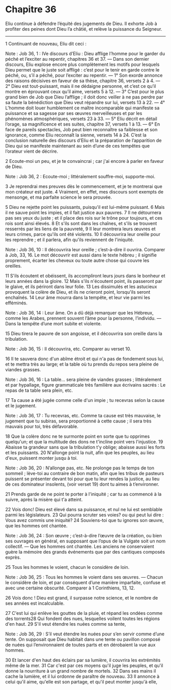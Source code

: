 # Chapitre 36

Eliu continue à défendre l’équité des jugements de Dieu.
Il exhorte Job à profiter des peines dont Dieu l’a châtié, et relève la puissance du Seigneur.

***

1 Continuant de nouveau, Eliu dit ceci :

<span class="bible-note">Note : </span> Job 36, 1 : IVe discours d’Eliu : Dieu afflige l’homme pour le garder du péché et l’exciter au repentir, chapitres 36 et 37. ― Dans son dernier discours, Eliu explose encore plus complètement les motifs pour lesquels Dieu permet que le juste soit affligé : c’est pour le tenir en garde contre le péché, ou, s’il a péché, pour l’exciter au repentir. ― 1° Son exorde annonce des raisons décisives en faveur de sa thèse, chapitre 36, versets 2 à 4. ― 2° Dieu est tout-puissant, mais il ne dédaigne personne, et c’est ce qu’il montre en éprouvant ceux qu’il aime, versets 5 à 12. ― 3° C’est pour le plus grand bien de Job que Dieu l’afflige ; il doit donc veiller à ne pas perdre par sa faute la bénédiction que Dieu veut répandre sur lui, versets 13 à 22. ― 4° L’homme doit louer humblement ce maître incomparable qui manifeste sa puissance et sa sagesse par ses œuvres merveilleuses et par les phénomènes atmosphériques, versets 23 à 33. ― 5° Eliu décrit en détail l’orage, sa magnificence et ses suites, chapitre 37,
versets 1 à 13. ― 6° En face de pareils spectacles, Job peut bien reconnaître sa faiblesse et son ignorance, comme Eliu reconnaît la sienne, versets 14 à 24. C’est la conclusion naturelle des discours d’Eliu et la préparation de l’apparition de Dieu qui se manifeste maintenant au sein d’une de ces tempêtes que l’orateur vient de décrire.


2 Ecoute-moi un peu, et je te convaincrai ; car j'ai encore à parler en faveur de Dieu.

<span class="bible-note">Note : </span> Job 36, 2 : Ecoute-moi ; littéralement souffre-moi, supporte-moi.

3 Je reprendrai mes preuves dès le commencement, et je te montrerai que mon créateur est juste. 4 Vraiment, en effet, mes discours sont exempts de mensonge, et ma parfaite science le sera prouvée.


5 Dieu ne rejette point les puissants, puisqu'il est lui-même puissant. 6 Mais il ne sauve point les impies, et il fait justice aux pauvres. 7 Il ne détournera pas ses yeux du juste ; et il place des rois sur le trône pour toujours, et ces rois sont ainsi élevés. 8 Et s'ils sont dans les chaînes, et s'ils se trouvent resserrés par les liens de la pauvreté, 9 Il leur montrera leurs œuvres et leurs crimes, parce qu'ils ont été violents. 10 Il découvrira leur oreille pour les reprendre ; et il parlera, afin qu'ils reviennent de l'iniquité.

<span class="bible-note">Note : </span> Job 36, 10 : Il découvrira leur oreille ; c’est-à-dire il ouvrira. Comparer à Job, 33, 16. Le mot découvrir est aussi dans le texte hébreu ; il signifie proprement, écarter les cheveux ou toute autre chose qui couvre les oreilles.

11 S'ils écoutent et obéissent, ils accompliront leurs jours dans le bonheur et leurs années dans la gloire. 12 Mais s'ils n'écoutent point, ils passeront par le glaive, et ils périront dans leur folie. 13 Les dissimulés et les astucieux provoquent la colère de Dieu, et ils ne crieront point, lorsqu'ils seront enchaînés. 14 Leur âme mourra dans la tempête, et leur vie parmi les efféminés.

<span class="bible-note">Note : </span> Job 36, 14 : Leur âme. On a dû déjà remarquer que les Hébreux, comme les Arabes, prennent souvent l’âme pour la personne, l’individu. ― Dans la tempête d’une mort subite et violente.


15 Dieu tirera le pauvre de son angoisse, et il découvrira son oreille dans la tribulation.

<span class="bible-note">Note : </span> Job 36, 15 : Il découvrira, etc. Comparer au verset 10.

16 Il te sauvera donc d'un abîme étroit et qui n'a pas de fondement sous lui, et te mettra très au large; et la table où tu prends du repos sera pleine de viandes grasses.

<span class="bible-note">Note : </span> Job 36, 16 : La table… sera pleine de viandes grasses ; littéralement et par hypallage, figure grammaticale très familière aux écrivains sacrés : Le repas de ta table sera plein, etc.

17 Ta cause a été jugée comme celle d'un impie ; tu recevras selon la cause et le jugement.

<span class="bible-note">Note : </span> Job 36, 17 : Tu recevras, etc. Comme ta cause est très mauvaise, le jugement que tu subiras, sera proportionné à cette cause ; il sera très mauvais pour toi, très défavorable.

18 Que la colère donc ne te surmonte point en sorte que tu opprimes quelqu'un; et que la multitude des dons ne t'incline point vers l'injustice. 19 Abaisse ta grandeur sans que la tribulation t'y oblige; abaisse aussi les forts et les puissants. 20 N'allonge point la nuit, afin que les peuples, au lieu d'eux, puissent monter jusqu à toi.

<span class="bible-note">Note : </span> Job 36, 20 : N’allonge pas, etc. Ne prolonge pas le temps de ton sommeil ; lève-toi au contraire de bon matin, afin que les tribus de pasteurs puissent se présenter devant toi pour que tu leur rendes la justice, au lieu de ces dominateur insolents, (voir verset 19) dont tu aimes à t’environner.

21 Prends garde de ne point te porter à l'iniquité ; car tu as commencé à la suivre, après la misère qui t'a atteint.


22 Vois donc! Dieu est élevé dans sa puissance, et nul ne lui est semblable parmi les législateurs. 23 Qui pourra scruter ses voies? ou qui peut lui dire : Vous avez commis une iniquité? 24 Souviens-toi que tu ignores son œuvre, que les hommes ont chantée.

<span class="bible-note">Note : </span> Job 36, 24 : Son œuvre ; c’est-à-dire l’œuvre de la création, ou bien ses ouvrages en général, en supposant que l’opus de la Vulgate soit un nom collectif. ― Que les hommes ont chantée. Les anciens ne conservaient guère la mémoire des grands événements que par des cantiques composés exprès.

25 Tous les hommes le voient, chacun le considère de loin.

<span class="bible-note">Note : </span> Job 36, 25 : Tous les hommes le voient dans ses œuvres. ― Chacun le considère de loin, et par conséquent d’une manière imparfaite, confuse et avec une certaine obscurité. Comparer à 1 Corinthiens, 13, 12.

26 Vois donc ! Dieu est grand, il surpasse notre science, et le nombre de ses années est incalculable.


27 C'est lui qui enlève les gouttes de la pluie, et répand les ondées comme des torrents28 Qui fondent des nues, lesquelles voilent toutes les régions d'en haut. 29 S'il veut étendre les nuées comme sa tente,

<span class="bible-note">Note : </span> Job 36, 29 : S’il veut étendre les nuées pour s’en servir comme d’une tente. On supposait que Dieu habitait dans une tente ou pavillon composé de nuées qui l’environnaient de toutes parts et en dérobaient la vue aux hommes.

30 Et lancer d'en haut des éclairs par sa lumière, il couvrira les extrémités même de la mer. 31 Car c'est par ces moyens qu'il juge les peuples, et qu'il donne la nourriture à un grand nombre de mortels. 32 Dans ses mains il cache la lumière, et il lui ordonne de paraître de nouveau. 33 Il annonce à celui qu'il aime, qu'elle est son partage, et qu'il peut monter jusqu'à elle,


